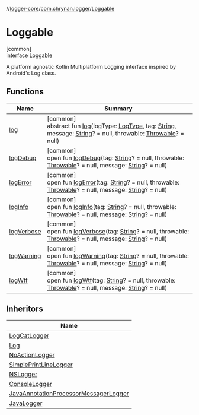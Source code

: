 //[logger-core](../../../index.md)/[com.chrynan.logger](../index.md)/[Loggable](index.md)

# Loggable

[common]\
interface [Loggable](index.md)

A platform agnostic Kotlin Multiplatform Logging interface inspired by Android's Log class.

## Functions

| Name | Summary |
|---|---|
| [log](log.md) | [common]<br>abstract fun [log](log.md)(logType: [LogType](../-log-type/index.md), tag: [String](https://kotlinlang.org/api/latest/jvm/stdlib/kotlin/-string/index.html), message: [String](https://kotlinlang.org/api/latest/jvm/stdlib/kotlin/-string/index.html)? = null, throwable: [Throwable](https://kotlinlang.org/api/latest/jvm/stdlib/kotlin/-throwable/index.html)? = null) |
| [logDebug](log-debug.md) | [common]<br>open fun [logDebug](log-debug.md)(tag: [String](https://kotlinlang.org/api/latest/jvm/stdlib/kotlin/-string/index.html)? = null, throwable: [Throwable](https://kotlinlang.org/api/latest/jvm/stdlib/kotlin/-throwable/index.html)? = null, message: [String](https://kotlinlang.org/api/latest/jvm/stdlib/kotlin/-string/index.html)? = null) |
| [logError](log-error.md) | [common]<br>open fun [logError](log-error.md)(tag: [String](https://kotlinlang.org/api/latest/jvm/stdlib/kotlin/-string/index.html)? = null, throwable: [Throwable](https://kotlinlang.org/api/latest/jvm/stdlib/kotlin/-throwable/index.html)? = null, message: [String](https://kotlinlang.org/api/latest/jvm/stdlib/kotlin/-string/index.html)? = null) |
| [logInfo](log-info.md) | [common]<br>open fun [logInfo](log-info.md)(tag: [String](https://kotlinlang.org/api/latest/jvm/stdlib/kotlin/-string/index.html)? = null, throwable: [Throwable](https://kotlinlang.org/api/latest/jvm/stdlib/kotlin/-throwable/index.html)? = null, message: [String](https://kotlinlang.org/api/latest/jvm/stdlib/kotlin/-string/index.html)? = null) |
| [logVerbose](log-verbose.md) | [common]<br>open fun [logVerbose](log-verbose.md)(tag: [String](https://kotlinlang.org/api/latest/jvm/stdlib/kotlin/-string/index.html)? = null, throwable: [Throwable](https://kotlinlang.org/api/latest/jvm/stdlib/kotlin/-throwable/index.html)? = null, message: [String](https://kotlinlang.org/api/latest/jvm/stdlib/kotlin/-string/index.html)? = null) |
| [logWarning](log-warning.md) | [common]<br>open fun [logWarning](log-warning.md)(tag: [String](https://kotlinlang.org/api/latest/jvm/stdlib/kotlin/-string/index.html)? = null, throwable: [Throwable](https://kotlinlang.org/api/latest/jvm/stdlib/kotlin/-throwable/index.html)? = null, message: [String](https://kotlinlang.org/api/latest/jvm/stdlib/kotlin/-string/index.html)? = null) |
| [logWtf](log-wtf.md) | [common]<br>open fun [logWtf](log-wtf.md)(tag: [String](https://kotlinlang.org/api/latest/jvm/stdlib/kotlin/-string/index.html)? = null, throwable: [Throwable](https://kotlinlang.org/api/latest/jvm/stdlib/kotlin/-throwable/index.html)? = null, message: [String](https://kotlinlang.org/api/latest/jvm/stdlib/kotlin/-string/index.html)? = null) |

## Inheritors

| Name |
|---|
| [LogCatLogger](../-log-cat-logger/index.md) |
| [Log](../-log/index.md) |
| [NoActionLogger](../-no-action-logger/index.md) |
| [SimplePrintLineLogger](../-simple-print-line-logger/index.md) |
| [NSLogger](../-n-s-logger/index.md) |
| [ConsoleLogger](../-console-logger/index.md) |
| [JavaAnnotationProcessorMessagerLogger](../-java-annotation-processor-messager-logger/index.md) |
| [JavaLogger](../-java-logger/index.md) |

